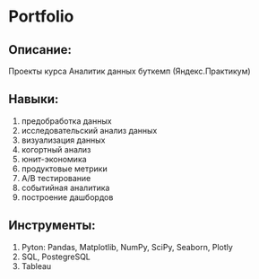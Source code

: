 # Portfolio

## Описание:

Проекты курса Аналитик данных буткемп (Яндекс.Практикум)

## Навыки:

1. предобработка данных  
2. исследовательский анализ данных  
3. визуализация данных  
4. когортный анализ  
5. юнит-экономика  
6. продуктовые метрики  
7. А/В тестирование  
8. событийная аналитика  
9. построение дашбордов  

## Инструменты:

1. Pyton: Pandas, Matplotlib, NumPy, SciPy, Seaborn, Plotly
2. SQL, PostegreSQL
3. Tableau
